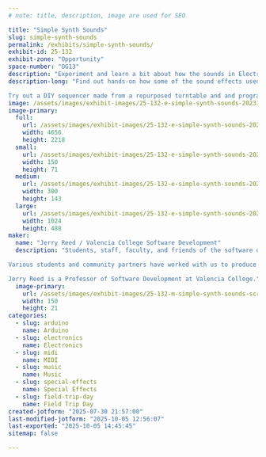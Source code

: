 ```yaml
---
# note: title, description, image are used for SEO

title: "Simple Synth Sounds"
slug: simple-synth-sounds
permalink: /exhibits/simple-synth-sounds/
exhibit-id: 25-132
exhibit-zone: "Opportunity"
space-number: "OG13"
description: "Experiment and learn a bit about how the sounds in Electronic Music are actually produced."
description-long: "Find out hands-on how some of the sound effects used in contemporary and historical electronic music are produced.  Experiment with oscillators, filters, envelope generators and other effects in an environment easily accessible for kids and grown-ups. 

Try out a DIY sequencer made from a repurposed turntable and and program an animatronic cymbal-playing cat."
image: /assets/images/exhibit-images/25-132-e-simple-synth-sounds-20231104-151115-hdr-300x143.jpg
image-primary: 
  full:
    url: /assets/images/exhibit-images/25-132-e-simple-synth-sounds-20231104-151115-hdr-full.jpg
    width: 4656
    height: 2218
  small:
    url: /assets/images/exhibit-images/25-132-e-simple-synth-sounds-20231104-151115-hdr-150x71.jpg
    width: 150
    height: 71
  medium:
    url: /assets/images/exhibit-images/25-132-e-simple-synth-sounds-20231104-151115-hdr-300x143.jpg
    width: 300
    height: 143
  large:
    url: /assets/images/exhibit-images/25-132-e-simple-synth-sounds-20231104-151115-hdr-1024x488.jpg
    width: 1024
    height: 488
maker: 
  name: "Jerry Reed / Valencia College Software Development"
  description: "Students, staff, faculty, and friends of the software development and electrical engineering technology programs at Valencia College.

Various students and community partners have worked with us to produce popular Maker Faire exhibits over many years.

Jerry Reed is a Professor of Software Development at Valencia College."
  image-primary:
    url: /assets/images/exhibit-images/25-132-m-simple-synth-sounds-screenshot-2025-07-30-at-21-20-25-150x21.png
    width: 150
    height: 21
categories: 
  - slug: arduino
    name: Arduino
  - slug: electronics
    name: Electronics
  - slug: midi
    name: MIDI
  - slug: music
    name: Music
  - slug: special-effects
    name: Special Effects
  - slug: field-trip-day
    name: Field Trip Day
created-jotform: "2025-07-30 21:57:00"
last-modified-jotform: "2025-10-05 12:56:07"
last-exported: "2025-10-05 14:45:45"
sitemap: false

---
```

